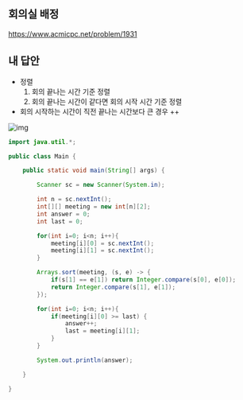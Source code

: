 ## 회의실 배정

https://www.acmicpc.net/problem/1931

## 내 답안

* 정렬
  1. 회의 끝나는 시간 기준 정렬
  2. 회의 끝나는 시간이 같다면 회의 시작 시간 기준 정렬
* 회의 시작하는 시간이 직전 끝나는 시간보다 큰 경우 ++

![img](https://postfiles.pstatic.net/MjAyNTEwMjdfMjcy/MDAxNzYxNTcxNDA3Mjk5.2r1unTdc2aS9PLcVRs3k43MkFbCbeO-y8skJotYREq0g.CmRiS4BRZ1AqQ1zDrN1SCrcXNtHuWM7EAZ2ze-4GTlIg.PNG/image.png?type=w773)

```java
import java.util.*;

public class Main {

    public static void main(String[] args) {

        Scanner sc = new Scanner(System.in);

        int n = sc.nextInt();
        int[][] meeting = new int[n][2];
        int answer = 0;
        int last = 0;

        for(int i=0; i<n; i++){
            meeting[i][0] = sc.nextInt();
            meeting[i][1] = sc.nextInt();
        }

        Arrays.sort(meeting, (s, e) -> {
            if(s[1] == e[1]) return Integer.compare(s[0], e[0]);
            return Integer.compare(s[1], e[1]);
        });

        for(int i=0; i<n; i++){
            if(meeting[i][0] >= last) {
                answer++;
                last = meeting[i][1];
            }
        }

        System.out.println(answer);

    }

}

```



